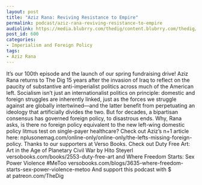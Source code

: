 ```yaml
---
layout: post
title: "Aziz Rana: Reviving Resistance to Empire"
permalink: podcast/aziz-rana-reviving-resistance-to-empire
audiolink: https://media.blubrry.com/thedig/content.blubrry.com/thedig/The_Dig_-_EP_100_-_Rana.mp3
post_id: 600
categories: 
- Imperialism and Foreign Policy
tags: 
- Aziz Rana
---
```


It’s our 100th episode and the launch of our spring fundraising drive! Aziz Rana returns to The Dig 15 years after the invasion of Iraq to reflect on the paucity of substantive anti-imperialist politics across much of the American left. Socialism isn’t just an internationalist politics on principle: domestic and foreign struggles are inherently linked, just as the forces we struggle against are globally intertwined—and the latter benefit from perpetuating an ideology that artificially divides the two. But for decades, a bipartisan consensus has governed foreign policy, to disastrous ends. Why, Rana asks, is there no foreign policy equivalent to the new left-wing domestic policy litmus test on single-payer healthcare? Check out Aziz’s n+1 article here: nplusonemag.com/online-only/online-only/the-lefts-missing-foreign-policy. Thanks to our supporters at Verso Books. Check out Duty Free Art: Art in the Age of Planetary Civil War by Hito Steyerl versobooks.com/books/2553-duty-free-art and Where Freedom Starts: Sex Power Violence #MeToo versobooks.com/blogs/3635-where-freedom-starts-sex-power-violence-metoo And support this podcast with $ at patreon.com/TheDig